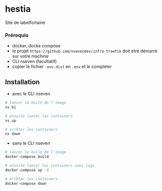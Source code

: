 # hestia

Site de labelfortaine

### Prérequis

- docker, docke compose
- le projet `https://github.com/nsevendev/infra-traefik` doit etre démarré sur votre machine
- CLI nseven (facultatif)
- copier le fichier `.env.dist` en `.env` et le compléter

## Installation

- avec le CLI nseven

```bash
# lancer le build de l'image
ns bi

# ensuite lancer les containers
ns up

# arrêter les containers
ns down
```

- sans le CLI nseven

```bash
# lancer le build de l'image
docker-compose build

# ensuite lancer les containers sans logs
docker-compose up -d

# arrêter les containers
docker-compose down
```